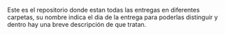 Este es el repositorio donde estan todas las entregas en diferentes carpetas, su nombre indica el dia de la entrega para poderlas distinguir y dentro hay una breve descripción de que tratan.
